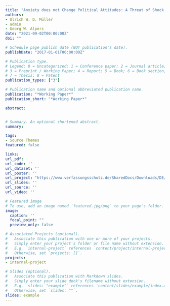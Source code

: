 ```yaml
---
title: "Anxiety does not Change Political Attitudes: A Threat of Shock Experiment"
authors:
- Ulrich W. D. Müller
- admin
- Georg W. Alpers
date: "2021-09-02T00:00:00Z"
doi: ""

# Schedule page publish date (NOT publication's date).
publishDate: "2017-01-01T00:00:00Z"

# Publication type.
# Legend: 0 = Uncategorized; 1 = Conference paper; 2 = Journal article;
# 3 = Preprint / Working Paper; 4 = Report; 5 = Book; 6 = Book section;
# 7 = Thesis; 8 = Patent
publication_types: ["3"]

# Publication name and optional abbreviated publication name.
publication: "*Working Paper*"
publication_short: "*Working Paper*"

abstract:


# Summary. An optional shortened abstract.
summary: 

tags:
- Source Themes
featured: false

links:
url_pdf: 
url_code: ''
url_dataset: ''
url_poster: ''
url_project: "https://www.verfassungsschutz.de/SharedDocs/Downloads/DE/Verfassungsschutz/programm-der-wissenschaftskonferenz-2021.pdf?__blob=publicationFile&v=8"
url_slides: ''
url_source: ''
url_video: ''

# Featured image
# To use, add an image named `featured.jpg/png` to your page's folder. 
image:
  caption: ''
  focal_point: ""
  preview_only: false

# Associated Projects (optional).
#   Associate this publication with one or more of your projects.
#   Simply enter your project's folder or file name without extension.
#   E.g. `internal-project` references `content/project/internal-project/index.md`.
#   Otherwise, set `projects: []`.
projects:
- internal-project

# Slides (optional).
#   Associate this publication with Markdown slides.
#   Simply enter your slide deck's filename without extension.
#   E.g. `slides: "example"` references `content/slides/example/index.md`.
#   Otherwise, set `slides: ""`.
slides: example
---
```


